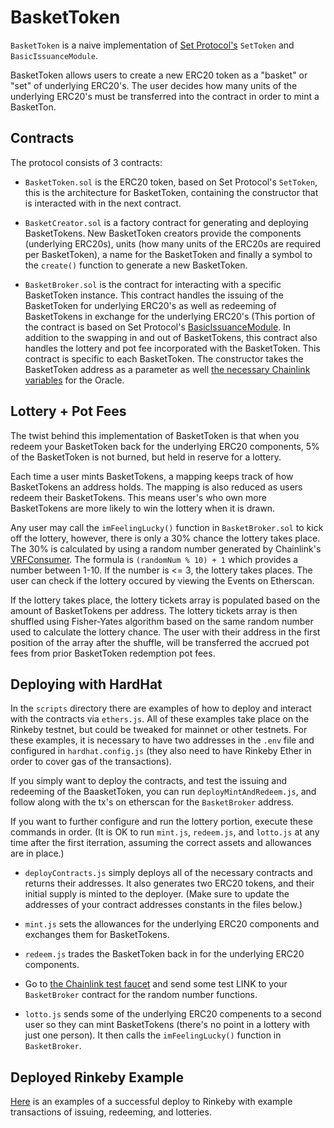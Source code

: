 # BasketToken

`BasketToken` is a naive implementation of [Set Protocol&#39;s](https://github.com/SetProtocol/set-protocol-v2) `SetToken` and `BasicIssuanceModule`.

BasketToken allows users to create a new ERC20 token as a &quot;basket&quot; or &quot;set&quot; of underlying ERC20&#39;s. The user decides how many units of the underlying ERC20&#39;s must be transferred into the contract in order to mint a BasketTon.

## Contracts

The protocol consists of 3 contracts:

- `BasketToken.sol` is the ERC20 token, based on Set Protocol&#39;s `SetToken`, this is the architecture for BasketToken, containing the constructor that is interacted with in the next contract.
  
- `BasketCreator.sol` is a factory contract for generating and deploying BasketTokens. New BasketToken creators provide the components (underlying ERC20s), units (how many units of the ERC20s are required per BasketToken), a name for the BasketToken and finally a symbol to the `create()` function to generate a new BasketToken.
  
- `BasketBroker.sol` is the contract for interacting with a specific BasketToken instance. This contract handles the issuing of the BasketToken for underlying ERC20&#39;s as well as redeeming of BasketTokens in exchange for the underlying ERC20&#39;s (This portion of the contract is based on Set Protocol&#39;s [BasicIssuanceModule](https://github.com/SetProtocol/set-protocol-v2/blob/master/contracts/protocol/modules/BasicIssuanceModule.sol). In addition to the swapping in and out of BasketTokens, this contract also handles the lottery and pot fee incorporated with the BasketToken. This contract is specific to each BasketToken. The constructor takes the BasketToken address as a parameter as well [the necessary Chainlink variables](https://docs.chain.link/docs/vrf-contracts/) for the Oracle.
  

## Lottery + Pot Fees

The twist behind this implementation of BasketToken is that when you redeem your BasketToken back for the underlying ERC20 components, 5% of the BasketToken is not burned, but held in reserve for a lottery.

Each time a user mints BasketTokens, a mapping keeps track of how BasketTokens an address holds. The mapping is also reduced as users redeem their BasketTokens. This means user&#39;s who own more BasketTokens are more likely to win the lottery when it is drawn.

Any user may call the `imFeelingLucky()` function in `BasketBroker.sol` to kick off the lottery, however, there is only a 30% chance the lottery takes place. The 30% is calculated by using a random number generated by Chainlink&#39;s [VRFConsumer](https://github.com/daiquilibrium/daiquilibrium-protocol/blob/master/protocol/contracts/lottery/chainlink/VRFConsumerBase.sol). The formula is `(randomNum % 10) + 1` which provides a number between 1-10. If the number is &lt;= 3, the lottery takes places. The user can check if the lottery occured by viewing the Events on Etherscan.

If the lottery takes place, the lottery tickets array is populated based on the amount of BasketTokens per address. The lottery tickets array is then shuffled using Fisher-Yates algorithm based on the same random number used to calculate the lottery chance. The user with their address in the first position of the array after the shuffle, will be transferred the accrued pot fees from prior BasketToken redemption pot fees.

## Deploying with HardHat

In the `scripts` directory there are examples of how to deploy and interact with the contracts via `ethers.js`. All of these examples take place on the Rinkeby testnet, but could be tweaked for mainnet or other testnets. For these examples, it is necessary to have two addresses in the `.env` file and configured in `hardhat.config.js` (they also need to have Rinkeby Ether in order to cover gas of the transactions).

If you simply want to deploy the contracts, and test the issuing and redeeming of the BaasketToken, you can run `deployMintAndRedeem.js`, and follow along with the tx&#39;s on etherscan for the `BasketBroker` address.

If you want to further configure and run the lottery portion, execute these commands in order. (It is OK to run `mint.js`, `redeem.js`, and `lotto.js` at any time after the first iterration, assuming the correct assets and allowances are in place.)

- `deployContracts.js` simply deploys all of the necessary contracts and returns their addresses. It also generates two ERC20 tokens, and their initial supply is minted to the deployer. (Make sure to update the addresses of your contract addresses constants in the files below.)
  
- `mint.js` sets the allowances for the underlying ERC20 components and exchanges them for BasketTokens.
  
- `redeem.js` trades the BasketToken back in for the underlying ERC20 components.
  
- Go to [the Chainlink test faucet](https://faucets.chain.link/) and send some test LINK to your `BasketBroker` contract for the random number functions.
  
- `lotto.js` sends some of the underlying ERC20 compenents to a second user so they can mint BasketTokens (there&#39;s no point in a lottery with just one person). It then calls the `imFeelingLucky()` function in `BasketBroker`.
  
## Deployed Rinkeby Example
  
[Here](https://rinkeby.etherscan.io/address/0x578e3591ffa88ba5c32116924a264bf63414fe12) is an examples of a successful deploy to Rinkeby with example transactions of issuing, redeeming, and lotteries.